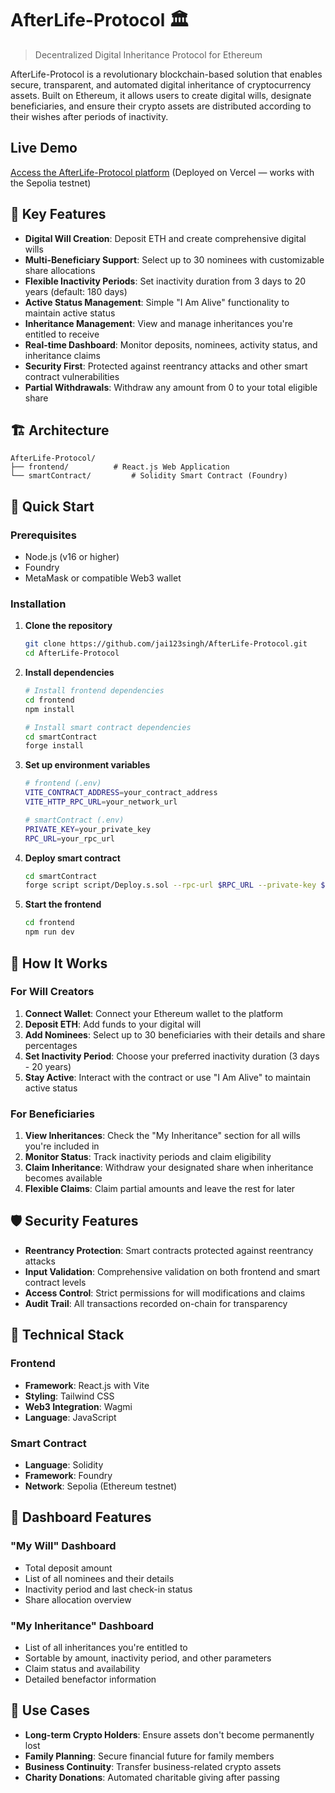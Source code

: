 # AfterLife-Protocol 🏛️

> Decentralized Digital Inheritance Protocol for Ethereum

AfterLife-Protocol is a revolutionary blockchain-based solution that enables secure, transparent, and automated digital inheritance of cryptocurrency assets. Built on Ethereum, it allows users to create digital wills, designate beneficiaries, and ensure their crypto assets are distributed according to their wishes after periods of inactivity.

## Live Demo

[Access the AfterLife-Protocol platform](https://afterlife-protocol.vercel.app/) (Deployed on Vercel — works with the Sepolia testnet)

## 🌟 Key Features

- **Digital Will Creation**: Deposit ETH and create comprehensive digital wills
- **Multi-Beneficiary Support**: Select up to 30 nominees with customizable share allocations
- **Flexible Inactivity Periods**: Set inactivity duration from 3 days to 20 years (default: 180 days)
- **Active Status Management**: Simple "I Am Alive" functionality to maintain active status
- **Inheritance Management**: View and manage inheritances you're entitled to receive
- **Real-time Dashboard**: Monitor deposits, nominees, activity status, and inheritance claims
- **Security First**: Protected against reentrancy attacks and other smart contract vulnerabilities
- **Partial Withdrawals**: Withdraw any amount from 0 to your total eligible share

## 🏗️ Architecture

```
AfterLife-Protocol/
├── frontend/          # React.js Web Application
└── smartContract/         # Solidity Smart Contract (Foundry)

```

## 🚀 Quick Start

### Prerequisites

- Node.js (v16 or higher)
- Foundry
- MetaMask or compatible Web3 wallet

### Installation

1. **Clone the repository**

   ```bash
   git clone https://github.com/jai123singh/AfterLife-Protocol.git
   cd AfterLife-Protocol
   ```

2. **Install dependencies**

   ```bash
   # Install frontend dependencies
   cd frontend
   npm install

   # Install smart contract dependencies
   cd smartContract
   forge install
   ```

3. **Set up environment variables**

   ```bash
   # frontend (.env)
   VITE_CONTRACT_ADDRESS=your_contract_address
   VITE_HTTP_RPC_URL=your_network_url

   # smartContract (.env)
   PRIVATE_KEY=your_private_key
   RPC_URL=your_rpc_url
   ```

4. **Deploy smart contract**

   ```bash
   cd smartContract
   forge script script/Deploy.s.sol --rpc-url $RPC_URL --private-key $PRIVATE_KEY --broadcast
   ```

5. **Start the frontend**
   ```bash
   cd frontend
   npm run dev
   ```

## 📖 How It Works

### For Will Creators

1. **Connect Wallet**: Connect your Ethereum wallet to the platform
2. **Deposit ETH**: Add funds to your digital will
3. **Add Nominees**: Select up to 30 beneficiaries with their details and share percentages
4. **Set Inactivity Period**: Choose your preferred inactivity duration (3 days - 20 years)
5. **Stay Active**: Interact with the contract or use "I Am Alive" to maintain active status

### For Beneficiaries

1. **View Inheritances**: Check the "My Inheritance" section for all wills you're included in
2. **Monitor Status**: Track inactivity periods and claim eligibility
3. **Claim Inheritance**: Withdraw your designated share when inheritance becomes available
4. **Flexible Claims**: Claim partial amounts and leave the rest for later

## 🛡️ Security Features

- **Reentrancy Protection**: Smart contracts protected against reentrancy attacks
- **Input Validation**: Comprehensive validation on both frontend and smart contract levels
- **Access Control**: Strict permissions for will modifications and claims
- **Audit Trail**: All transactions recorded on-chain for transparency

## 🔧 Technical Stack

### Frontend

- **Framework**: React.js with Vite
- **Styling**: Tailwind CSS
- **Web3 Integration**: Wagmi
- **Language**: JavaScript

### Smart Contract

- **Language**: Solidity
- **Framework**: Foundry
- **Network**: Sepolia (Ethereum testnet)

## 📱 Dashboard Features

### "My Will" Dashboard

- Total deposit amount
- List of all nominees and their details
- Inactivity period and last check-in status
- Share allocation overview

### "My Inheritance" Dashboard

- List of all inheritances you're entitled to
- Sortable by amount, inactivity period, and other parameters
- Claim status and availability
- Detailed benefactor information

## 🎯 Use Cases

- **Long-term Crypto Holders**: Ensure assets don't become permanently lost
- **Family Planning**: Secure financial future for family members
- **Business Continuity**: Transfer business-related crypto assets
- **Charity Donations**: Automated charitable giving after passing


